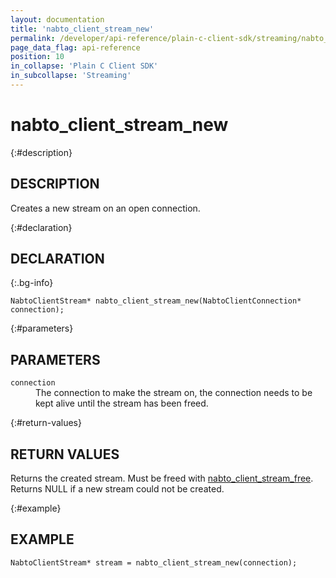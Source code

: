 ```yaml
---
layout: documentation
title: 'nabto_client_stream_new'
permalink: /developer/api-reference/plain-c-client-sdk/streaming/nabto_client_stream_new.html
page_data_flag: api-reference
position: 10
in_collapse: 'Plain C Client SDK'
in_subcollapse: 'Streaming'
---
```


# nabto_client_stream_new

{:#description}
## DESCRIPTION

Creates a new stream on an open connection.

{:#declaration}
## DECLARATION

{:.bg-info}
```
NabtoClientStream* nabto_client_stream_new(NabtoClientConnection* connection);
```

{:#parameters}
## PARAMETERS

<dl>
  <div>
    <dt><code>connection</code></dt>
    <dd>The connection to make the stream on, the connection needs to be kept alive until the stream has been freed.</dd>
  </div>
</dl>


{:#return-values}
## RETURN VALUES

Returns the created stream. Must be freed with [nabto_client_stream_free](/developer/api-reference/plain-c-client-sdk/streaming/nabto_client_stream_free.html). Returns NULL if a new stream could not be created.

{:#example}
## EXAMPLE

```
NabtoClientStream* stream = nabto_client_stream_new(connection);
```